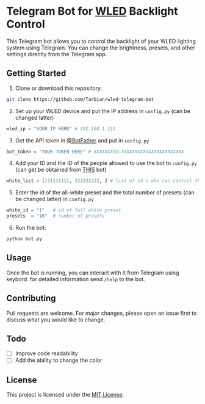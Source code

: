 # Telegram Bot for [WLED](https://github.com/Aircoookie/WLED) Backlight Control
This Telegram bot allows you to control the backlight of your WLED lighting system using Telegram. You can change the brightness, presets, and other settings directly from the Telegram app.
## Getting Started
1.	Clone or download this repository.
   ```sh
   git clone https://github.com/Tarbian/wled-telegram-bot
   ```
2.	Set up your WLED device and put the IP address in `config.py` (can be changed latter)
   ```py
   wled_ip = "YOUR IP HERE" # 192.168.1.111
   ```
3.	Get the API token in [@BotFather](https://t.me/BotFather) and put in `config.py`
   ```py
   bot_token = "YOUR TOKEN HERE" # XXXXXXXXX:XXXXXXXXXXXXXXXXXXXXXXX
   ```
4.	Add your ID and the ID of the people allowed to use the bot to `config.py` (can get be obtained from [THIS](https://t.me/getmyid_bot) bot)
   ```py
   white_list = [111111111, 222222222, ] # list of id`s who can control the bot
   ```
5.	Enter the id of the all-white preset and the total number of presets (can be changed latter) in `config.py`
   ```py
   white_id = "1"   # id of full white preset
   presets  = "10"  # number of presets
   ```
6.	Run the bot: 
```sh
python bot.py
```
## Usage
Once the bot is running, you can interact with it from Telegram using keybord. for detailed information send `/help` to the bot.
## Contributing
Pull requests are welcome. For major changes, please open an issue first to discuss what you would like to change.
## Todo
- [ ] Improve code readability
- [ ] Add the ability to change the color
## License
This project is licensed under the [MIT License](https://choosealicense.com/licenses/mit/).
